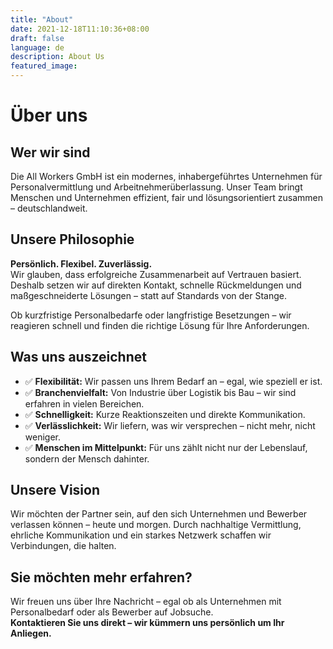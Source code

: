 ```yaml
---
title: "About"
date: 2021-12-18T11:10:36+08:00
draft: false
language: de
description: About Us
featured_image: 
---
```


# Über uns

## Wer wir sind

Die All Workers GmbH ist ein modernes, inhabergeführtes Unternehmen für Personalvermittlung und Arbeitnehmerüberlassung. Unser Team bringt Menschen und Unternehmen effizient, fair und lösungsorientiert zusammen – deutschlandweit.

## Unsere Philosophie

**Persönlich. Flexibel. Zuverlässig.**  
Wir glauben, dass erfolgreiche Zusammenarbeit auf Vertrauen basiert. Deshalb setzen wir auf direkten Kontakt, schnelle Rückmeldungen und maßgeschneiderte Lösungen – statt auf Standards von der Stange.

Ob kurzfristige Personalbedarfe oder langfristige Besetzungen – wir reagieren schnell und finden die richtige Lösung für Ihre Anforderungen.

## Was uns auszeichnet

- ✅ **Flexibilität:** Wir passen uns Ihrem Bedarf an – egal, wie speziell er ist.  
- ✅ **Branchenvielfalt:** Von Industrie über Logistik bis Bau – wir sind erfahren in vielen Bereichen.  
- ✅ **Schnelligkeit:** Kurze Reaktionszeiten und direkte Kommunikation.  
- ✅ **Verlässlichkeit:** Wir liefern, was wir versprechen – nicht mehr, nicht weniger.  
- ✅ **Menschen im Mittelpunkt:** Für uns zählt nicht nur der Lebenslauf, sondern der Mensch dahinter.

## Unsere Vision

Wir möchten der Partner sein, auf den sich Unternehmen und Bewerber verlassen können – heute und morgen. Durch nachhaltige Vermittlung, ehrliche Kommunikation und ein starkes Netzwerk schaffen wir Verbindungen, die halten.

## Sie möchten mehr erfahren?

Wir freuen uns über Ihre Nachricht – egal ob als Unternehmen mit Personalbedarf oder als Bewerber auf Jobsuche.  
**Kontaktieren Sie uns direkt – wir kümmern uns persönlich um Ihr Anliegen.**

